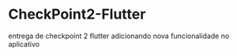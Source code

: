 # CheckPoint2-Flutter
entrega de checkpoint 2 flutter adicionando nova funcionalidade no aplicativo
